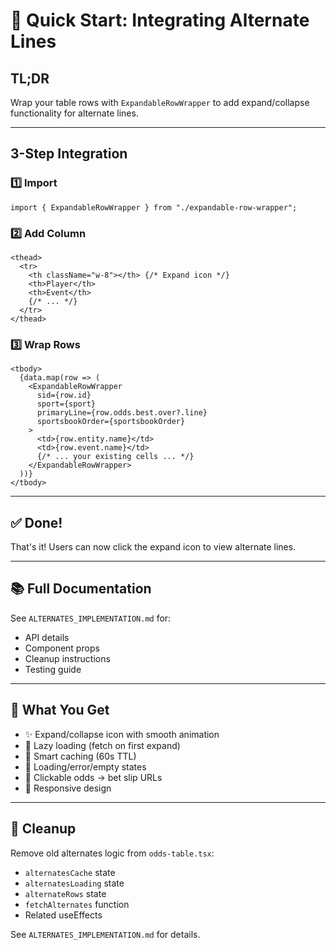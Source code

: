 # 🚀 Quick Start: Integrating Alternate Lines

## TL;DR

Wrap your table rows with `ExpandableRowWrapper` to add expand/collapse functionality for alternate lines.

---

## 3-Step Integration

### 1️⃣ Import

```tsx
import { ExpandableRowWrapper } from "./expandable-row-wrapper";
```

### 2️⃣ Add Column

```tsx
<thead>
  <tr>
    <th className="w-8"></th> {/* Expand icon */}
    <th>Player</th>
    <th>Event</th>
    {/* ... */}
  </tr>
</thead>
```

### 3️⃣ Wrap Rows

```tsx
<tbody>
  {data.map(row => (
    <ExpandableRowWrapper
      sid={row.id}
      sport={sport}
      primaryLine={row.odds.best.over?.line}
      sportsbookOrder={sportsbookOrder}
    >
      <td>{row.entity.name}</td>
      <td>{row.event.name}</td>
      {/* ... your existing cells ... */}
    </ExpandableRowWrapper>
  ))}
</tbody>
```

---

## ✅ Done!

That's it! Users can now click the expand icon to view alternate lines.

---

## 📚 Full Documentation

See `ALTERNATES_IMPLEMENTATION.md` for:
- API details
- Component props
- Cleanup instructions
- Testing guide

---

## 🎯 What You Get

- ✨ Expand/collapse icon with smooth animation
- 🚀 Lazy loading (fetch on first expand)
- 💾 Smart caching (60s TTL)
- 🎨 Loading/error/empty states
- 🔗 Clickable odds → bet slip URLs
- 📱 Responsive design

---

## 🧹 Cleanup

Remove old alternates logic from `odds-table.tsx`:
- `alternatesCache` state
- `alternatesLoading` state
- `alternateRows` state
- `fetchAlternates` function
- Related useEffects

See `ALTERNATES_IMPLEMENTATION.md` for details.


